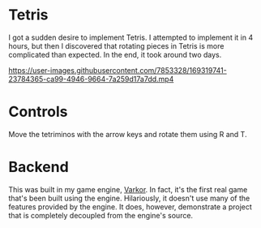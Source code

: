 # Tetris

I got a sudden desire to implement Tetris. I attempted to implement it in 4 hours, but then I discovered that rotating pieces in Tetris is more complicated than expected. In the end, it took around two days.

https://user-images.githubusercontent.com/7853328/169319741-23784365-ca99-4946-9664-7a259d17a7dd.mp4

# Controls

Move the tetriminos with the arrow keys and rotate them using R and T.

# Backend

This was built in my game engine, [Varkor](https://github.com/Underdisc/Varkor). In fact, it's the first real game that's been built using the engine. Hilariously, it doesn't use many of the features provided by the engine. It does, however, demonstrate a project that is completely decoupled from the engine's source.
